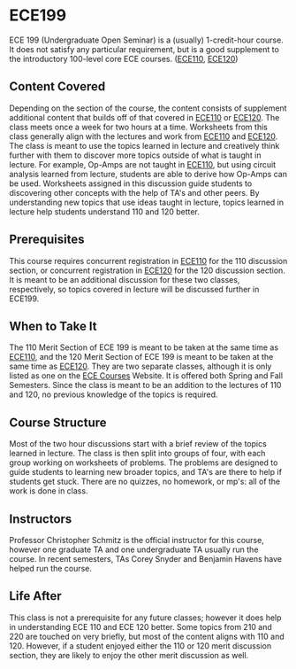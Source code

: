 # ECE199

ECE 199 (Undergraduate Open Seminar) is a (usually) 1-credit-hour course. It does not satisfy any particular requirement, but is a good supplement to the introductory 100-level core ECE courses. ([ECE110](ECE110.md), [ECE120](ECE120.md))

## Content Covered

Depending on the section of the course, the content consists of supplement additional content that builds off of that covered in [ECE110](ECE110.md) or [ECE120](ECE120.md). The class meets once a week for two hours at a time. Worksheets from this class generally align with the lectures and work from [ECE110](ECE110.md) and [ECE120](ECE120.md). The class is meant to use the topics learned in lecture and creatively think further with them to discover more topics outside of what is taught in lecture. For example, Op-Amps are not taught in [ECE110](ECE110.md), but using circuit analysis learned from lecture, students are able to derive how Op-Amps can be used. Worksheets assigned in this discussion guide students to discovering other concepts with the help of TA's and other peers. By understanding new topics that use ideas taught in lecture, topics learned in lecture help students understand 110 and 120 better.

## Prerequisites

This course requires concurrent registration in [ECE110](ECE110.md) for the 110 discussion section, or concurrent registration in [ECE120](ECE120.md) for the 120 discussion section. It is meant to be an additional discussion for these two classes, respectively, so topics covered in lecture will be discussed further in ECE199.

## When to Take It 

The 110 Merit Section of ECE 199 is meant to be taken at the same time as [ECE110](ECE110.md), and the 120 Merit Section of ECE 199 is meant to be taken at the same time as [ECE120](ECE120.md). They are two separate classes, although it is only listed as one on the [ECE Courses](https://ece.illinois.edu/academics/courses) Website. It is offered both Spring and Fall Semesters. Since the class is meant to be an addition to the lectures of 110 and 120, no previous knowledge of the topics is required.

## Course Structure

Most of the two hour discussions start with a brief review of the topics learned in lecture. The class is then split into groups of four, with each group working on worksheets of problems. The problems are designed to guide students to learning new broader topics, and TA's are there to help if students get stuck. There are no quizzes, no homework, or mp's: all of the work is done in class.

## Instructors

Professor Christopher Schmitz is the official instructor for this course, however one graduate TA and one undergraduate TA usually run the course. In recent semesters, TAs Corey Snyder and Benjamin Havens have helped run the course.


[comment]: # (## Course Tips)

## Life After
This class is not a prerequisite for any future classes; however it does help in understanding ECE 110 and ECE 120 better. Some topics from 210 and 220 are touched on very briefly, but most of the content aligns with 110 and 120. However, if a student enjoyed either the 110 or 120 merit discussion section, they are likely to enjoy the other merit discussion as well.